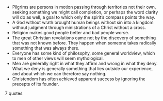  - Pilgrims are persons in motion passing through territories not their own, seeking something we might call completion, or perhaps the word clarity will do as well, a goal to which only the spirit’s compass points the way.
 - A God without wrath brought human beings without sin into a kingdom without judgment through ministrations of a Christ without a cross.
 - Religion makes good people better and bad people worse.
 - The great Christian revolutions came not by the discovery of something that was not known before. They happen when someone takes radically something that was always there.
 - Everyone has some kind of philosophy, some general worldview, which to men of other views will seem mythological.
 - Men are generally right in what they affirm and wrong in what they deny. What we deny is generally something that lies outside our experience, and about which we can therefore say nothing.
 - Christendom has often achieved apparent success by ignoring the precepts of its founder.

7 quotes